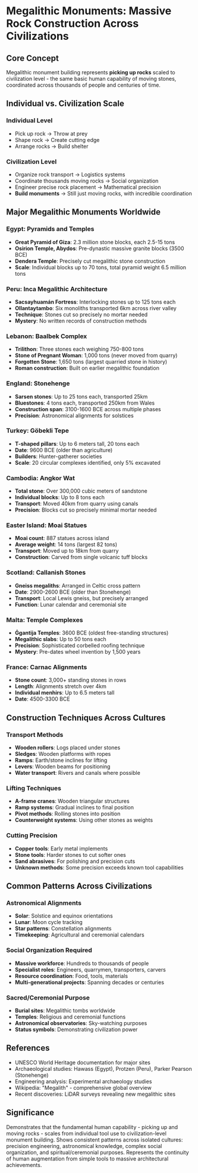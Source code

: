 # Megalithic Monuments: Massive Rock Construction Across Civilizations

## Core Concept
Megalithic monument building represents **picking up rocks** scaled to civilization level - the same basic human capability of moving stones, coordinated across thousands of people and centuries of time.

## Individual vs. Civilization Scale

### Individual Level
- Pick up rock → Throw at prey
- Shape rock → Create cutting edge  
- Arrange rocks → Build shelter

### Civilization Level
- Organize rock transport → Logistics systems
- Coordinate thousands moving rocks → Social organization
- Engineer precise rock placement → Mathematical precision
- **Build monuments** → Still just moving rocks, with incredible coordination

## Major Megalithic Monuments Worldwide

### Egypt: Pyramids and Temples
- **Great Pyramid of Giza**: 2.3 million stone blocks, each 2.5-15 tons
- **Osirion Temple, Abydos**: Pre-dynastic massive granite blocks (3500 BCE)
- **Dendera Temple**: Precisely cut megalithic stone construction
- **Scale**: Individual blocks up to 70 tons, total pyramid weight 6.5 million tons

### Peru: Inca Megalithic Architecture
- **Sacsayhuamán Fortress**: Interlocking stones up to 125 tons each
- **Ollantaytambo**: Six monoliths transported 6km across river valley
- **Technique**: Stones cut so precisely no mortar needed
- **Mystery**: No written records of construction methods

### Lebanon: Baalbek Complex
- **Trilithon**: Three stones each weighing 750-800 tons
- **Stone of Pregnant Woman**: 1,000 tons (never moved from quarry)
- **Forgotten Stone**: 1,650 tons (largest quarried stone in history)
- **Roman construction**: Built on earlier megalithic foundation

### England: Stonehenge
- **Sarsen stones**: Up to 25 tons each, transported 25km
- **Bluestones**: 4 tons each, transported 250km from Wales
- **Construction span**: 3100-1600 BCE across multiple phases
- **Precision**: Astronomical alignments for solstices

### Turkey: Göbekli Tepe
- **T-shaped pillars**: Up to 6 meters tall, 20 tons each
- **Date**: 9600 BCE (older than agriculture)
- **Builders**: Hunter-gatherer societies
- **Scale**: 20 circular complexes identified, only 5% excavated

### Cambodia: Angkor Wat
- **Total stone**: Over 300,000 cubic meters of sandstone
- **Individual blocks**: Up to 8 tons each
- **Transport**: Moved 40km from quarry using canals
- **Precision**: Blocks cut so precisely minimal mortar needed

### Easter Island: Moai Statues
- **Moai count**: 887 statues across island
- **Average weight**: 14 tons (largest 82 tons)
- **Transport**: Moved up to 18km from quarry
- **Construction**: Carved from single volcanic tuff blocks

### Scotland: Callanish Stones
- **Gneiss megaliths**: Arranged in Celtic cross pattern
- **Date**: 2900-2600 BCE (older than Stonehenge)
- **Transport**: Local Lewis gneiss, but precisely arranged
- **Function**: Lunar calendar and ceremonial site

### Malta: Temple Complexes
- **Ġgantija Temples**: 3600 BCE (oldest free-standing structures)
- **Megalithic slabs**: Up to 50 tons each
- **Precision**: Sophisticated corbelled roofing technique
- **Mystery**: Pre-dates wheel invention by 1,500 years

### France: Carnac Alignments
- **Stone count**: 3,000+ standing stones in rows
- **Length**: Alignments stretch over 4km
- **Individual menhirs**: Up to 6.5 meters tall
- **Date**: 4500-3300 BCE

## Construction Techniques Across Cultures

### Transport Methods
- **Wooden rollers**: Logs placed under stones
- **Sledges**: Wooden platforms with ropes
- **Ramps**: Earth/stone inclines for lifting
- **Levers**: Wooden beams for positioning
- **Water transport**: Rivers and canals where possible

### Lifting Techniques
- **A-frame cranes**: Wooden triangular structures
- **Ramp systems**: Gradual inclines to final position
- **Pivot methods**: Rolling stones into position
- **Counterweight systems**: Using other stones as weights

### Cutting Precision
- **Copper tools**: Early metal implements
- **Stone tools**: Harder stones to cut softer ones
- **Sand abrasives**: For polishing and precision cuts
- **Unknown methods**: Some precision exceeds known tool capabilities

## Common Patterns Across Civilizations

### Astronomical Alignments
- **Solar**: Solstice and equinox orientations
- **Lunar**: Moon cycle tracking
- **Star patterns**: Constellation alignments
- **Timekeeping**: Agricultural and ceremonial calendars

### Social Organization Required
- **Massive workforce**: Hundreds to thousands of people
- **Specialist roles**: Engineers, quarrymen, transporters, carvers
- **Resource coordination**: Food, tools, materials
- **Multi-generational projects**: Spanning decades or centuries

### Sacred/Ceremonial Purpose
- **Burial sites**: Megalithic tombs worldwide
- **Temples**: Religious and ceremonial functions
- **Astronomical observatories**: Sky-watching purposes
- **Status symbols**: Demonstrating civilization power

## References
- UNESCO World Heritage documentation for major sites
- Archaeological studies: Hawass (Egypt), Protzen (Peru), Parker Pearson (Stonehenge)
- Engineering analysis: Experimental archaeology studies
- Wikipedia: "Megalith" - comprehensive global overview
- Recent discoveries: LiDAR surveys revealing new megalithic sites

## Significance
Demonstrates that the fundamental human capability - picking up and moving rocks - scales from individual tool use to civilization-level monument building. Shows consistent patterns across isolated cultures: precision engineering, astronomical knowledge, complex social organization, and spiritual/ceremonial purposes. Represents the continuity of human augmentation from simple tools to massive architectural achievements. 